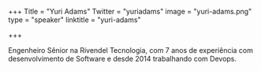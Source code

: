 +++
Title = "Yuri Adams"
Twitter = "yuriadams"
image = "yuri-adams.png"
type = "speaker"
linktitle = "yuri-adams"

+++

Engenheiro Sênior na Rivendel Tecnologia, com 7 anos de experiência com desenvolvimento de Software e desde 2014 trabalhando com Devops.
